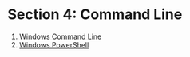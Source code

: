 # Section 4: Command Line

1. [Windows Command Line](./1_Windows_Command_Line.md)
2. [Windows PowerShell](./2_Windows_PowerShell.md)
